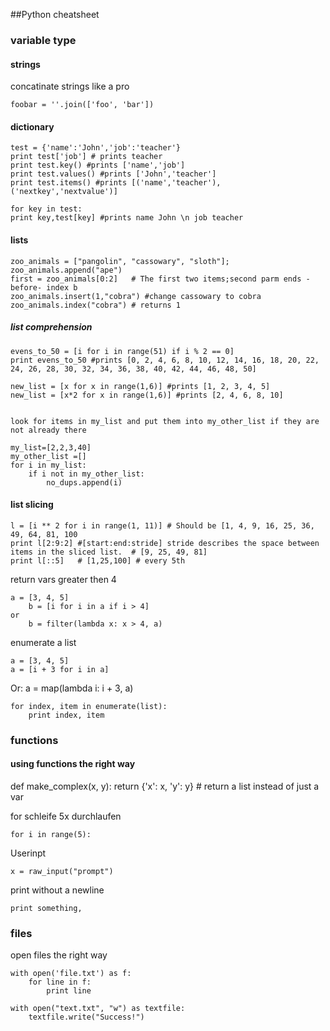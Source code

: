 ##Python cheatsheet

### variable type

#### strings

concatinate strings like a pro

	foobar = ''.join(['foo', 'bar'])


#### dictionary

	test = {'name':'John','job':'teacher'}
	print test['job'] # prints teacher
	print test.key() #prints ['name','job']
	print test.values() #prints ['John','teacher']
	print test.items() #prints [('name','teacher'),('nextkey','nextvalue')]

	for key in test:
    print key,test[key] #prints name John \n job teacher

#### lists

	zoo_animals = ["pangolin", "cassowary", "sloth"];
	zoo_animals.append("ape")
	first = zoo_animals[0:2]   # The first two items;second parm ends -before- index b
	zoo_animals.insert(1,"cobra") #change cassowary to cobra
	zoo_animals.index("cobra") # returns 1

##### list comprehension
	
	evens_to_50 = [i for i in range(51) if i % 2 == 0]
	print evens_to_50 #prints [0, 2, 4, 6, 8, 10, 12, 14, 16, 18, 20, 22, 24, 26, 28, 30, 32, 34, 36, 38, 40, 42, 44, 46, 48, 50]

	new_list = [x for x in range(1,6)] #prints [1, 2, 3, 4, 5]
	new_list = [x*2 for x in range(1,6)] #prints [2, 4, 6, 8, 10]


	look for items in my_list and put them into my_other_list if they are not already there

	my_list=[2,2,3,40]
	my_other_list =[]
    for i in my_list:
        if i not in my_other_list:
            no_dups.append(i)

#### list slicing
	l = [i ** 2 for i in range(1, 11)] # Should be [1, 4, 9, 16, 25, 36, 49, 64, 81, 100
	print l[2:9:2] #[start:end:stride] stride describes the space between items in the sliced list.  # [9, 25, 49, 81]
    print l[::5]   # [1,25,100] # every 5th   

return vars greater then 4

	a = [3, 4, 5]
		b = [i for i in a if i > 4]
	or 
		b = filter(lambda x: x > 4, a)

enumerate a list

	a = [3, 4, 5]
	a = [i + 3 for i in a]
Or:
	a = map(lambda i: i + 3, a)

	for index, item in enumerate(list):
    	print index, item


### functions

#### using functions the right way

def make_complex(x, y):
    return {'x': x, 'y': y} # return a list instead of just a var



for schleife 5x durchlaufen
	
	for i in range(5):

Userinpt
	
	x = raw_input("prompt")

print without a newline

	print something,	

### files
open files the right way

	with open('file.txt') as f:
    	for line in f:
        	print line

    with open("text.txt", "w") as textfile:
		textfile.write("Success!")




